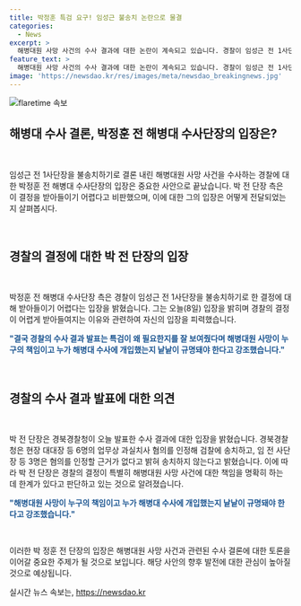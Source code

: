```yaml
---
title: 박정훈 특검 요구! 임성근 불송치 논란으로 물결
categories:
  - News
excerpt: >
  해병대원 사망 사건의 수사 결과에 대한 논란이 계속되고 있습니다. 경찰이 임성근 전 1사단장을 불송치하기로 결론을 내리자, 박정훈 전 해병대 수사단장 측이 이를 받아들이기 어렵다고 비판했습니다. 박 전 단장은 경찰의 결정이 특별한 근거 없이 내려졌다며, 특별수사팀이 필요한 이유를 강조했습니다. 경북경찰청은 현장 대대장 등 6명을 업무상 과실치사 혐의로 검찰에 송치하고, 임 전 사단장 등 3명은 혐의가 없다고 밝혔습니다.
feature_text: >
  해병대원 사망 사건의 수사 결과에 대한 논란이 계속되고 있습니다. 경찰이 임성근 전 1사단장을 불송치하기로 결론을 내리자, 박정훈 전 해병대 수사단장 측이 이를 받아들이기 어렵다고 비판했습니다. 박 전 단장은 경찰의 결정이 특별한 근거 없이 내려졌다며, 특별수사팀이 필요한 이유를 강조했습니다. 경북경찰청은 현장 대대장 등 6명을 업무상 과실치사 혐의로 검찰에 송치하고, 임 전 사단장 등 3명은 혐의가 없다고 밝혔습니다.
image: 'https://newsdao.kr/res/images/meta/newsdao_breakingnews.jpg'
---
```


<p><img src="https://newsdao.kr/res/images/meta/newsdao_breakingnews.jpg" alt="flaretime 속보" /></p>

<h2 data-ke-size="size32">해병대 수사 결론, 박정훈 전 해병대 수사단장의 입장은?</h2>

<p data-ke-size="size16">&nbsp;</p>

<p>임성근 전 1사단장을 불송치하기로 결론 내린 해병대원 사망 사건을 수사하는 경찰에 대한 박정훈 전 해병대 수사단장의 입장은 중요한 사안으로 끝났습니다. 박 전 단장 측은 이 결정을 받아들이기 어렵다고 비판했으며, 이에 대한 그의 입장은 어떻게 전달되었는지 살펴봅시다.</p>

<p data-ke-size="size16">&nbsp;</p>

<h2 data-ke-size="size26">경찰의 결정에 대한 박 전 단장의 입장</h2>

<p data-ke-size="size16">&nbsp;</p>

<p>박정훈 전 해병대 수사단장 측은 경찰이 임성근 전 1사단장을 불송치하기로 한 결정에 대해 받아들이기 어렵다는 입장을 밝혔습니다. 그는 오늘(8일) 입장을 밝히며 경찰의 결정이 어렵게 받아들여지는 이유와 관련하여 자신의 입장을 피력했습니다.</p>

<p><b><span style="color: #1a5490;">"결국 경찰의 수사 결과 발표는 특검이 왜 필요한지를 잘 보여줬다며 해병대원 사망이 누구의 책임이고 누가 해병대 수사에 개입했는지 낱낱이 규명돼야 한다고 강조했습니다."</span></b></p>

<p data-ke-size="size16">&nbsp;</p>

<h2 data-ke-size="size26">경찰의 수사 결과 발표에 대한 의견</h2>

<p data-ke-size="size16">&nbsp;</p>

<p>박 전 단장은 경북경찰청이 오늘 발표한 수사 결과에 대한 입장을 밝혔습니다. 경북경찰청은 현장 대대장 등 6명의 업무상 과실치사 혐의를 인정해 검찰에 송치하고, 임 전 사단장 등 3명은 혐의를 인정할 근거가 없다고 밝혀 송치하지 않는다고 밝혔습니다. 이에 따라 박 전 단장은 경찰의 결정이 특별히 해병대원 사망 사건에 대한 책임을 명확히 하는 데 한계가 있다고 판단하고 있는 것으로 알려졌습니다.</p>

<p><b><span style="color: #1a5490;">"해병대원 사망이 누구의 책임이고 누가 해병대 수사에 개입했는지 낱낱이 규명돼야 한다고 강조했습니다."</span></b></p>

<p data-ke-size="size16">&nbsp;</p>

<p>이러한 박 정훈 전 단장의 입장은 해병대원 사망 사건과 관련된 수사 결론에 대한 토론을 이어갈 중요한 주제가 될 것으로 보입니다. 해당 사안의 향후 발전에 대한 관심이 높아질 것으로 예상됩니다.</p>
실시간 뉴스 속보는, <a href="https://newsdao.kr" rel="dofollow">https://newsdao.kr</a>


